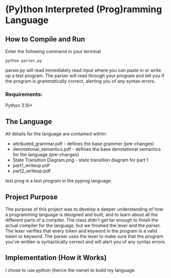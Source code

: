 # (Py)thon Interpreted (Prog)ramming Language

## How to Compile and Run
Enter the following command in your terminal
```
python parser.py
```
parser.py will read immediately read input where you can paste in or write up a test program.
The parser will read through your program and tell you if the program is grammatically correct, alerting you of any syntax errors.

### Requirements:
Python 3.10+

## The Language
All details for the language are contained within:
- attributed_grammar.pdf - defines the base grammer (pre-changes)
- denotational_semantics.pdf - defines the base denotational semantics for the language (pre-changes)
- State Transition Diagram.png - state transition diagram for part 1
- part1_writeup.pdf
- part2_writeup.pdf

test.prog is a test program in the pyprog language. 

## Project Purpose
The purpose of this project was to develop a deeper understanding of how a programming language is designed and built, and to learn about all the different parts of a compiler. The class didn't get far enough to finish the actual compiler for the language, but we finished the lexer and the parser. The lexer verifies that every token and keyword in the program is a valid token or keyword. The parser uses the lexer to make sure that the program you've written is syntactically correct and will alert you of any syntax errors. 

## Implementation (How it Works)
I chose to use python (hence the name) to build my language. 

